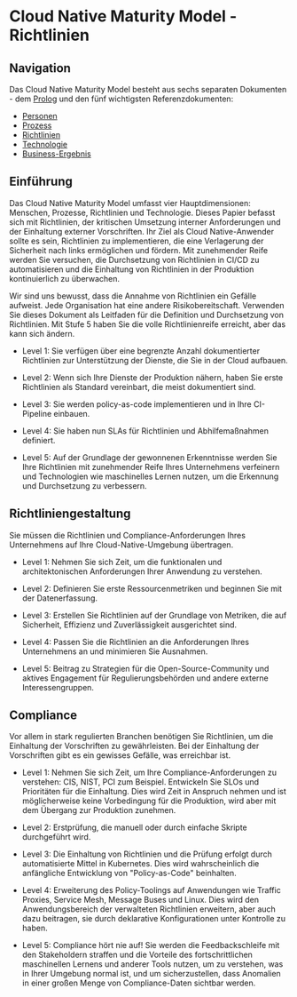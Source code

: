 # Cloud Native Maturity Model - Richtlinien

## Navigation

Das Cloud Native Maturity Model besteht aus sechs separaten Dokumenten - dem [Prolog](./prologue.md) und den fünf wichtigsten Referenzdokumenten:

* [Personen](./people.md)
* [Prozess](./process.md)
* [Richtlinien](./policy.md)
* [Technologie](./technology.md)
* [Business-Ergebnis](./business_outcomes.md)

## Einführung

Das Cloud Native Maturity Model umfasst vier Hauptdimensionen: Menschen, Prozesse, Richtlinien und Technologie. Dieses Papier befasst sich mit Richtlinien, der kritischen Umsetzung interner Anforderungen und der Einhaltung externer Vorschriften. Ihr Ziel als Cloud Native-Anwender sollte es sein, Richtlinien zu implementieren, die eine Verlagerung der Sicherheit nach links ermöglichen und fördern. Mit zunehmender Reife werden Sie versuchen, die Durchsetzung von Richtlinien in CI/CD zu automatisieren und die Einhaltung von Richtlinien in der Produktion kontinuierlich zu überwachen.

Wir sind uns bewusst, dass die Annahme von Richtlinien ein Gefälle aufweist. Jede Organisation hat eine andere Risikobereitschaft. Verwenden Sie dieses Dokument als Leitfaden für die Definition und Durchsetzung von Richtlinien. Mit Stufe 5 haben Sie die volle Richtlinienreife erreicht, aber das kann sich ändern.

* Level 1: Sie verfügen über eine begrenzte Anzahl dokumentierter Richtlinien zur Unterstützung der Dienste, die Sie in der Cloud aufbauen.

* Level 2: Wenn sich Ihre Dienste der Produktion nähern, haben Sie erste Richtlinien als Standard vereinbart, die meist dokumentiert sind.

* Level 3: Sie werden policy-as-code implementieren und in Ihre CI-Pipeline einbauen.

* Level 4: Sie haben nun SLAs für Richtlinien und Abhilfemaßnahmen definiert.

* Level 5: Auf der Grundlage der gewonnenen Erkenntnisse werden Sie Ihre Richtlinien mit zunehmender Reife Ihres Unternehmens verfeinern und Technologien wie maschinelles Lernen nutzen, um die Erkennung und Durchsetzung zu verbessern.

## Richtliniengestaltung

Sie müssen die Richtlinien und Compliance-Anforderungen Ihres Unternehmens auf Ihre  Cloud-Native-Umgebung übertragen.

* Level 1: Nehmen Sie sich Zeit, um die funktionalen und architektonischen Anforderungen Ihrer Anwendung zu verstehen.

* Level 2: Definieren Sie erste Ressourcenmetriken und beginnen Sie mit der Datenerfassung.

* Level 3: Erstellen Sie Richtlinien auf der Grundlage von Metriken, die auf Sicherheit, Effizienz und Zuverlässigkeit ausgerichtet sind.

* Level 4: Passen Sie die Richtlinien an die Anforderungen Ihres Unternehmens an und minimieren Sie Ausnahmen.

* Level 5: Beitrag zu Strategien für die Open-Source-Community und aktives Engagement für Regulierungsbehörden und andere externe Interessengruppen.

## Compliance

Vor allem in stark regulierten Branchen benötigen Sie Richtlinien, um die Einhaltung der Vorschriften zu gewährleisten. Bei der Einhaltung der Vorschriften gibt es ein gewisses Gefälle, was erreichbar ist.

* Level 1: Nehmen Sie sich Zeit, um Ihre Compliance-Anforderungen zu verstehen: CIS, NIST, PCI zum Beispiel. Entwickeln Sie SLOs und Prioritäten für die Einhaltung. Dies wird Zeit in Anspruch nehmen und ist möglicherweise keine Vorbedingung für die Produktion, wird aber mit dem Übergang zur Produktion zunehmen.

* Level 2: Erstprüfung, die manuell oder durch einfache Skripte durchgeführt wird.

* Level 3: Die Einhaltung von Richtlinien und die Prüfung erfolgt durch automatisierte Mittel in Kubernetes. Dies wird wahrscheinlich die anfängliche Entwicklung von "Policy-as-Code" beinhalten.

* Level 4: Erweiterung des Policy-Toolings auf Anwendungen wie Traffic Proxies, Service Mesh, Message Buses und Linux. Dies wird den Anwendungsbereich der verwalteten Richtlinien erweitern, aber auch dazu beitragen, sie durch deklarative Konfigurationen unter Kontrolle zu haben.

* Level 5: Compliance hört nie auf! Sie werden die Feedbackschleife mit den Stakeholdern straffen und die Vorteile des fortschrittlichen maschinellen Lernens und anderer Tools nutzen, um zu verstehen, was in Ihrer Umgebung normal ist, und um sicherzustellen, dass Anomalien in einer großen Menge von Compliance-Daten sichtbar werden.
